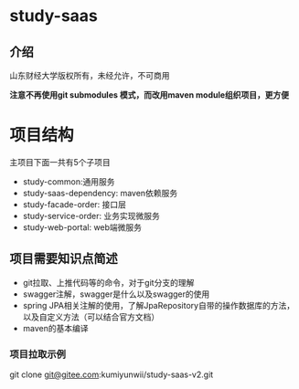 # study-saas

## 介绍
山东财经大学版权所有，未经允许，不可商用

**注意不再使用git submodules 模式，而改用maven module组织项目，更方便**

# 项目结构  
主项目下面一共有5个子项目   


- study-common:通用服务
- study-saas-dependency: maven依赖服务
- study-facade-order: 接口层
- study-service-order: 业务实现微服务
- study-web-portal: web端微服务


## 项目需要知识点简述  

- git拉取、上推代码等的命令，对于git分支的理解
- swagger注解，swagger是什么以及swagger的使用 
- spring JPA相关注解的使用，了解JpaRepository自带的操作数据库的方法，以及自定义方法（可以结合官方文档）
- maven的基本编译

### 项目拉取示例  

git clone git@gitee.com:kumiyunwii/study-saas-v2.git

